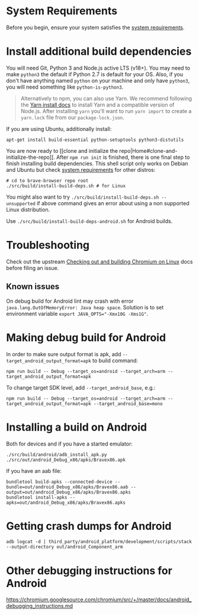 # System Requirements

Before you begin, ensure your system satisfies the [system requirements](https://chromium.googlesource.com/chromium/src/+/master/docs/linux/build_instructions.md#system-requirements).

# Install additional build dependencies

You will need Git, Python 3 and Node.js active LTS (v18+). You may need to make `python3` the default if Python 2.7 is default for your OS. Also, if you don't have anything named `python` on your machine and only have `python3`, you will need something like `python-is-python3`.

> Alternatively to npm, you can also use Yarn. We recommend following the [Yarn install docs](https://yarnpkg.com/lang/en/docs/install/) to install Yarn and a compatible version of Node.js. After installing `yarn` you'll want to run `yarn import` to create a `yarn.lock` file from our `package-lock.json`.

If you are using Ubuntu, additionally install:

```
apt-get install build-essential python-setuptools python3-distutils
```

You are now ready to [[clone and initialize the repo|Home#clone-and-initialize-the-repo]]. After `npm run init` is finished, there is one final step to finish installing build dependencies. This shell script only works on Debian and Ubuntu but check [system requirements](https://github.com/chromium/chromium/blob/master/docs/linux/build_instructions.md#system-requirements) for other distros: 

```
# cd to brave-browser repo root
./src/build/install-build-deps.sh # for Linux
```

You might also want to try `./src/build/install-build-deps.sh --unsupported` if above command gives an error about using a non supported Linux distribution. 

Use `./src/build/install-build-deps-android.sh` for Android builds.

# Troubleshooting

Check out the upstream [Checking out and building Chromium on Linux](https://chromium.googlesource.com/chromium/src/+/main/docs/linux/build_instructions.md) docs before filing an issue.

## Known issues
On debug build for Android lint may crash with error `java.lang.OutOfMemoryError: Java heap space`. Solution is to set environment variable `export JAVA_OPTS="-Xmx10G -Xms1G"`.

# Making debug build for Android

In order to make sure output format is apk, add `--target_android_output_format=apk` to build command:
```
npm run build -- Debug --target_os=android --target_arch=arm --target_android_output_format=apk
```

To change target SDK level, add `--target_android_base`, e.g.:
```
npm run build -- Debug --target_os=android --target_arch=arm --target_android_output_format=apk --target_android_base=mono
```

# Installing a build on Android

Both for devices and if you have a started emulator:

` ./src/build/android/adb_install_apk.py ./src/out/android_Debug_x86/apks/Bravex86.apk `

If you have an aab file:
```
bundletool build-apks --connected-device --bundle=out/android_Debug_x86/apks/Bravex86.aab --output=out/android_Debug_x86/apks/Bravex86.apks
bundletool install-apks --apks=out/android_Debug_x86/apks/Bravex86.apks
```

# Getting crash dumps for Android

`adb logcat -d | third_party/android_platform/development/scripts/stack --output-directory out/android_Component_arm`

# Other debugging instructions for Android

https://chromium.googlesource.com/chromium/src/+/master/docs/android_debugging_instructions.md
